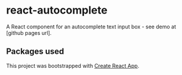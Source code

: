 # react-autocomplete
A React component for an autocomplete text input box - see demo at [github pages url].

## Packages used
This project was bootstrapped with [Create React App](https://github.com/facebookincubator/create-react-app).
